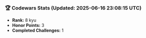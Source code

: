 ### 🏆 Codewars Stats (Updated: 2025-06-16 23:08:15 UTC)

- **Rank:** 8 kyu
- **Honor Points:** 3
- **Completed Challenges:** 1
